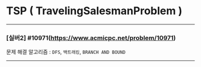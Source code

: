 # TSP ( TravelingSalesmanProblem )

---

### [실버2] #10971(https://www.acmicpc.net/problem/10971)

문제 해결 알고리즘 : ```DFS```, ```백트래킹```, ```BRANCH AND BOUND```

---

